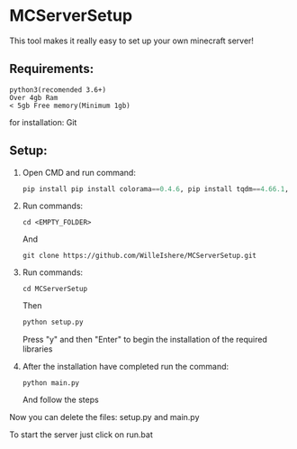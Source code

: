 # MCServerSetup

This tool makes it really easy to set up your own minecraft server!

## Requirements:
```
python3(recomended 3.6+)
Over 4gb Ram
< 5gb Free memory(Minimum 1gb)
```

for installation:
Git


## Setup:

1. Open CMD and run command:
   ```python
   pip install pip install colorama==0.4.6, pip install tqdm==4.66.1, pip install requests==2.31.0, pip install art==6.0"
   ```
   
3. Run commands:
   ```
   cd <EMPTY_FOLDER>
   ```
   And
   ```
   git clone https://github.com/WilleIshere/MCServerSetup.git
   ```

4. Run commands:
   ```
   cd MCServerSetup
   ```
   Then
   ```python
   python setup.py
   ```
   Press "y" and then "Enter" to begin the installation of the required libraries

6. After the installation have completed run the command:
   ```
   python main.py
   ```
   And follow the steps


Now you can delete the files: setup.py and main.py

To start the server just click on run.bat
